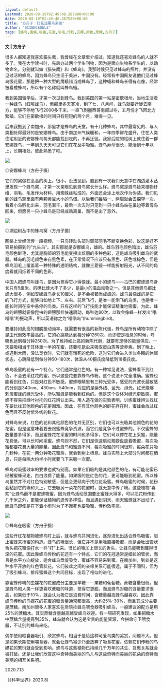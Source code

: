 ```yaml
---
layout: default
Lastmod: 2020-08-19T02:49:48.287898+00:00
date: 2020-08-19T02:49:48.287529+00:00
title: "方舟子：红花还需鸟来吸"
author: "SCIENCEOWLS"
tags: [蜂鸟,蜜蜂,吸蜜,花蜜,羽毛,传粉,安娜,颜色,蔗糖,方舟子]
---
```


**文 | 方舟子**

很多人都知道我喜欢猫头鹰，我曾经在文章里介绍过。知道我还喜欢蜂鸟的人就不多了。我在大学读书时，先后办过两个学生刊物，因为是面向生物系学生的，以动物命名，分别就叫做《猫头鹰》和《蜂鸟》。我那时候只见过蜂鸟的照片，并没有见过活的蜂鸟，因为蜂鸟只生活于美洲，中国没有。经常有中国网友说他们见过蜂鸟吸花蜜，那是把一种大型的鹰蛾错当成蜂鸟了，这种蛾和蜂鸟长得有点像，经常被看成蜂鸟，所以有个名称就叫蜂鸟蛾。

我到美国留学后，才第一次见到蜂鸟。我到美国的第一站是密歇根州，当地生活着一种蜂鸟（红喉蜂鸟），但那里冬天寒冷，到了七、八月间，蜂鸟就要迁徙去南方，能够不停地飞行2000多千米，一直飞到墨西哥南部过冬，五月份才飞回北方繁殖。它们在密歇根的时间只有短短的两个月，难得一见。

后来我搬到了南加州，那里才是蜂鸟的天堂，有十几种蜂鸟，其中最常见的、与人类相处得最好的是安娜蜂鸟。由于南加州气候暖和，一年四季鲜花盛开，住在人类住宅附近的安娜蜂鸟每天都能找到吃的，不再迁徙。我家后院的松树上就住着一群安娜蜂鸟，一年到头天天可见它们在花丛中吸蜜。蜂鸟寿命很长，能活到十年以上，长期相处，彼此熟悉了吧。

![](https://images.weserv.nl/?url=https%3A//mmbiz.qpic.cn/mmbiz_jpg/wkJQUnQ7iaU1CsEHmEn4M7sRFhdoSKt4djSwvEMp0qaAFIRV2KQcFBEC3YNbp2t9A5ssU6YR1P3SIM1ZKWEgkgw/640%3Fwx_fmt%3Djpeg)

◎安娜蜂鸟（方舟子摄）

它们的窝做在高高的树上，很小，没法见到。直到有一次我们无意中在湖边灌木丛里发现一个蜂鸟窝，才第一次亲眼见到蜂鸟窝长什么样。蜂鸟窝是蜂鸟捡来植物纤维、羽毛、毛发作为材料，用蜘蛛丝粘成的，外面还会涂上地衣作为伪装。我们见到的蜂鸟窝里面有两颗黄豆大小的鸟蛋。以后我们每隔一、两周就会去探望一次，看着小鸟孵化出来，羽毛渐丰，最后一次去时只见到一只小蜂鸟站在巢边等着母鸟回来，但愿另一只小蜂鸟是已经成熟离巢，而不是出了意外。

![](https://images.weserv.nl/?url=https%3A//mmbiz.qpic.cn/mmbiz_jpg/wkJQUnQ7iaU1CsEHmEn4M7sRFhdoSKt4doV72kneS7rSOnjXEmfgkLRwLzuHwQbKVjdjX1ZbQyrs3amsiacJGjPg/640%3Fwx_fmt%3Djpeg)

◎湖边树丛中的蜂鸟窝（方舟子摄）  

网络上曾经流传一段视频，一只鸟转动头部时颈部羽毛不断变换色彩，说这是好不容易拍摄到的“九头鸟”。其实那就是安娜蜂鸟，雄的。雌鸟羽毛颜色暗淡，雄鸟羽毛颜色鲜艳，尤其是胸部的羽毛能变换出炫丽的多种色彩，这是雄鸟吸引雌鸟的武器。蜂鸟的羽毛颜色来自黑色素，在正常情况下应该只有黑色、灰色或棕色，但是蜂鸟羽毛上覆盖着一种特殊的透明结构，就像三菱镜一样能折射阳光，从不同的角度看就闪烁着不同的色彩。

中国人把蜂鸟叫蜂鸟，是因为觉得它小得像蜂。最小的蜂鸟——古巴的蜜蜂蜂鸟身长只有5厘米，的确比蜂大不了多少，是最小的温血动物之一。但是其他蜂鸟都比蜂大很多，例如安娜蜂鸟身长10厘米，是不会被错当成蜂的。蜂鸟最像蜂的是它的飞行方式，能够自如地上下、左右、前后飞行，是唯一能倒飞的鸟类，也是唯一能长时间在空中悬停的鸟类。只有这样的飞行技能才能保证精准地吸蜜。为此，蜂鸟的翅膀就要像昆虫的翅膀那样快速扇动，每秒达80次，以致会像蜂一样发出“嗡嗡嗡”的振动声，所以英语称之为“嗡嗡鸟”(hummingbird)。

要维持如此高的翅膀振动频率，就需要有很高的新陈代谢，蜂鸟是所有动物中除了昆虫代谢效率最高的。它的心跳能达到每分钟1260次，而即使是栖息的时候，呼吸也达到每分钟250次。为了维持如此高的新陈代谢，就要有足够的能量供应，一天要吸相当于其体重一半的花蜜，还要吃昆虫来吸取蛋白质等营养素。到了晚上，或遇到大雨，没法觅食时，它们就有饿死的危险，这时它们会进入类似冬眠的休眠状态，心跳降低到每分钟50-180次，体温从40摄氏度降低到18摄氏度。

蜂鸟吸蜜的花有一个特点，它们通常是红色的。有一种常见说法，蜜蜂看不到红色，不会去采红花的蜜，所以这些花要靠蜂鸟传粉。这个说法不完全准确。蜜蜂也能看到红色，只是对红色不敏感。蜜蜂眼睛里有三种光受体，感受的光波长最敏感的分别是340nm、430nm、540nm，对应的是紫外线、蓝光、绿光。红光能够刺激蜜蜂的绿光受体，所以蜜蜂是能看到红色的。但是这个受体对绿光更敏感，蜜蜂不容易把绿叶衬托的红花辨认出来。用人造花做的实验表明，训练蜜蜂辨认找红花要比找其他颜色的花更困难。因此，在有其他颜色的鲜花存在时，蜜蜂会放过红色而且不反射紫外线的鲜花。

对蜂鸟来说，红色的花和其他颜色的花并无区别，它们也可以去吸其他颜色的花的花蜜，但是这意味着要去跟蜜蜂竞争资源，而它们是竞争不过蜜蜂的。不仅蜜蜂的数量要多得多，而且蜜蜂花在采蜜的时间也多得多，它们可以停在花上采蜜，能量花费低，可以长时间采蜜。蜂鸟则不然，它们是快速扇动翅膀盘旋着吸蜜，每次吸蜜都要花费大量的能量。因此蜂鸟和蜜蜂不同，每次吸蜜的时间很短，每朵花只吸几秒种，在花一两分钟吸花蜜后，就会到树上栖息。蜂鸟实际上大部分时间都在栖息，只是每隔大约半小时就要飞下来吸一次蜜。

蜂鸟对吸蜜效率的要求也就特别高。如果它们吸的是其他颜色的花，有可能花蜜已经被蜜蜂采走，白白浪费了能量。如果吸的是红色的花，更可能吸到花蜜。所以蜂鸟虽然并不对红色特别敏感，但是会更倾向于找红花吸蜜。蜂鸟吸蜜的时候，花粉会粘到它的喙和头上，它去吸另一朵花的花蜜时，就无意中传了粉。这些植物“喜欢”让蜂鸟而不是蜜蜂吸蜜，因为蜂鸟活动范围要比蜜蜂大得多，可以把花粉传到几千米之外，更能保证植物的遗传多样性。而且遇到阴天、雨天蜜蜂就不出动了，而蜂鸟即使是在下着小雨时为了不饿死也要吸蜜，传粉效率高。

![](https://images.weserv.nl/?url=https%3A//mmbiz.qpic.cn/mmbiz_jpg/wkJQUnQ7iaU1CsEHmEn4M7sRFhdoSKt4d7BlaqNhsA8ItLFHrRrVuyibzewibpZ2WD3kd9UaBjshgqtXbgVoH1BVw/640%3Fwx_fmt%3Djpeg)

◎蜂鸟在吸蜜（方舟子摄）

这些开红花植物被蜂鸟盯上后，就与蜂鸟共同进化，逐渐进化出适合蜂鸟吸蜜，阻止蜜蜂来抢蜜的构造。蜂鸟的喙很长，但它并不是用喙直接吸蜜，而是会吐出管状舌头把花蜜像打水一样“打”上来。很长的喙加上很长的舌头，让蜂鸟能吸到藏得很深的花蜜。因此靠蜂鸟传粉的花还有一个特点，它们的花冠通常是细长的管状，而且是水平方向绽放，适合蜂鸟盘旋吸食，蜜蜂不容易采到蜜。在南加州，到处是这种水平开放的红色管状花，它们彼此之间的亲缘关系可能很远，属于不同科，但为了吸引蜂鸟、排斥蜜蜂这个共同目标，出现了相似的进化。

靠蜜蜂传粉的虫媒花的花蜜成分主要是单糖——果糖和葡萄糖，蔗糖含量很低，但是蜂鸟和人类一样更喜欢蔗糖的味道，觉得它更甜。而且蜂鸟对糖的含量要求很高，如果低于10%，就会认为吸它是浪费时间，含糖量越高蜂鸟越喜欢。因此靠蜂鸟传粉的鸟媒花的花蜜的糖含量通常都很高，大约25%-30%，而且其成分主要是蔗糖。南加州很多人家喜欢在后院挂蜂鸟喂食器吸引蜂鸟，一般建议的配方是用25%的蔗糖水。其实蔗糖含量越高越受蜂鸟欢迎。有一项研究发现，如果把糖水中蔗糖含量提高到35%，蜂鸟就会认为这是宝贵的能量资源，会拼命守卫喂食器，不让别的蜂鸟来吃。

偶尔使用喂食器吸引、欣赏蜂鸟，相当于是给这种可爱鸟类的奖赏，问题不大。但是如果长期使用喂食器，就会让蜂鸟减少乃至放弃了吸食花蜜，依赖它们传粉的鸟媒花的繁衍就会受到影响，蜂鸟与这些植物已持续几千万年的共生、互惠关系就会被打破。还是让我们欣赏这种奇特而美丽的鸟儿与这些奇特而美丽的花朵的奇特而美丽的相互关系吧。

2020.7.13

（《科学世界》2020.8)

